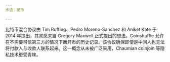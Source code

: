 ```yaml
---
术语：硬币

---
```

比特币混合协议由 Tim Ruffing、Pedro Moreno-Sanchez 和 Aniket Kate 于 2014 年提出，其灵感来自 Gregory Maxwell 正式提出的想法。Coinshuffle 允许在不需要可信第三方的情况下断开币的历史记录。该协议确保即使是中间人也无法将付款人与收款人联系起来。这一概念从未被广泛采用，Chaumian coinjoin 等隐私技术更受青睐。